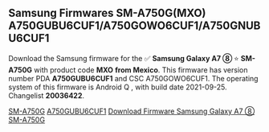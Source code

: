 <h2>Samsung Firmwares SM-A750G(MXO) A750GUBU6CUF1/A750GOWO6CUF1/A750GNUBU6CUF1</h2>
Download the Samsung firmware for the ✅ <strong>Samsung Galaxy A7 ⑧ </strong> ⭐ <strong>SM-A750G</strong> with product code <strong>MXO</strong> <strong> from Mexico</strong>. This firmware has version number PDA <strong>A750GUBU6CUF1</strong> and CSC A750GOWO6CUF1. The operating system of this firmware is Android Q , with build date 2021-09-25. Changelist <strong>20036422</strong>.


[SM-A750G](https://samfirm.shop/samsung/model/SM-A750G)
[A750GUBU6CUF1](https://samfirm.shop/samsung/pda/A750GUBU6CUF1)
[Download Firmware Samsung Galaxy A7 ⑧ SM-A750G](https://samfirm.shop/samsung/firmware/459627)
